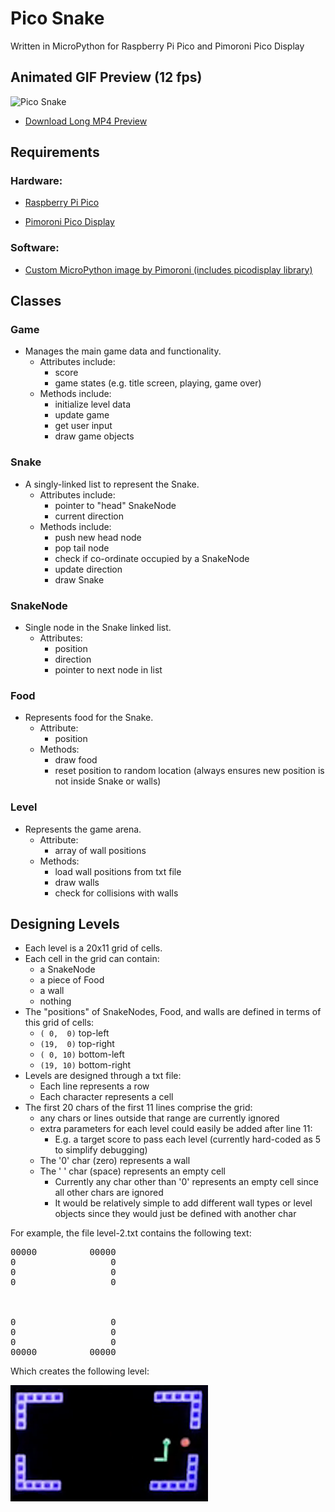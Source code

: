 # Pico Snake
Written in MicroPython for Raspberry Pi Pico and Pimoroni Pico Display

## Animated GIF Preview (12 fps)
![Pico Snake](./img/pico-snake.gif)

*  [Download Long MP4 Preview](https://github.com/coding418/pico-snake/blob/main/vid/pico-snake.mp4?raw=true)



## Requirements
### Hardware:

*  [Raspberry Pi Pico](https://www.raspberrypi.org/products/raspberry-pi-pico/)

*  [Pimoroni Pico Display](https://shop.pimoroni.com/products/pico-display-pack)

### Software:

*  [Custom MicroPython image by Pimoroni (includes picodisplay library)](https://github.com/pimoroni/pimoroni-pico/releases)

## Classes
### Game
* Manages the main game data and functionality.
	* Attributes include: 
		* score
		* game states (e.g. title screen, playing, game over)  
	* Methods include:
		* initialize level data
		* update game
		* get user input
		* draw game objects

### Snake
* A singly-linked list to represent the Snake.
	* Attributes include:
		* pointer to "head" SnakeNode
		* current direction
	* Methods include:
		* push new head node
		* pop tail node
		* check if co-ordinate occupied by a SnakeNode
		* update direction
		* draw Snake

### SnakeNode
* Single node in the Snake linked list. 
	* Attributes:
		* position
		* direction
		* pointer to next node in list

### Food
* Represents food for the Snake. 
	* Attribute: 
		* position
	* Methods:
		* draw food
		* reset position to random location (always ensures new position is not inside Snake or walls)

### Level
* Represents the game arena.
	* Attribute:
		* array of wall positions
	* Methods:
		* load wall positions from txt file
		* draw walls
		* check for collisions with walls


## Designing Levels
* Each level is a 20x11 grid of cells.
* Each cell in the grid can contain:
	* a SnakeNode
	* a piece of Food
	* a wall
	* nothing
* The "positions" of SnakeNodes, Food, and walls are defined in terms of this grid of cells:
	* `( 0,  0)` top-left 
	* `(19,  0)` top-right 
	* `( 0, 10)` bottom-left
	* `(19, 10)` bottom-right 
* Levels are designed through a txt file:
	* Each line represents a row
	* Each character represents a cell
* The first 20 chars of the first 11 lines comprise the grid:
	* any chars or lines outside that range are currently ignored
	* extra parameters for each level could easily be added after line 11:
		* E.g. a target score to pass each level (currently hard-coded as 5 to simplify debugging)
	* The '0' char (zero) represents a wall
	* The ' ' char (space) represents an empty cell
		* Currently any char other than '0' represents an empty cell since all other chars are ignored
		* It would be relatively simple to add different wall types or level objects since they would just be defined with another char

For example, the file level-2.txt contains the following text:
<pre>
00000          00000
0                  0
0                  0
0                  0
                    
                    
                    
0                  0
0                  0
0                  0
00000          00000
</pre>

Which creates the following level:

![Level 2 - Pico Snake](./img/level-2.png)